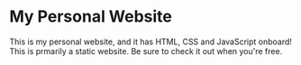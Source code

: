 # My Personal Website
This is my personal website, and it has HTML, CSS and JavaScript onboard! This is prmarily a static website. Be sure to check it out when you're free.
